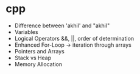 # cpp

* Difference between 'akhil' and "akhil"
* Variables
* Logical Operators &&, ||, order of determination
* Enhanced For-Loop -> iteration through arrays
* Pointers and Arrays
* Stack vs Heap
* Memory Allocation
